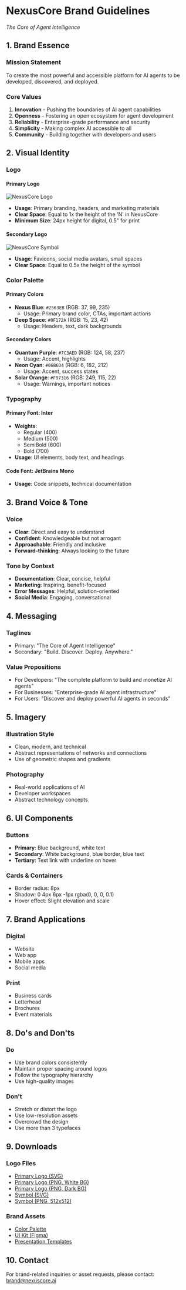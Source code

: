 # NexusCore Brand Guidelines
*The Core of Agent Intelligence*

## 1. Brand Essence

### Mission Statement
To create the most powerful and accessible platform for AI agents to be developed, discovered, and deployed.

### Core Values
1. **Innovation** - Pushing the boundaries of AI agent capabilities
2. **Openness** - Fostering an open ecosystem for agent development
3. **Reliability** - Enterprise-grade performance and security
4. **Simplicity** - Making complex AI accessible to all
5. **Community** - Building together with developers and users

## 2. Visual Identity

### Logo

#### Primary Logo
![NexusCore Logo](assets/logo/nexuscore_logo_primary.svg)
- **Usage**: Primary branding, headers, and marketing materials
- **Clear Space**: Equal to 1x the height of the 'N' in NexusCore
- **Minimum Size**: 24px height for digital, 0.5" for print

#### Secondary Logo
![NexusCore Symbol](assets/logo/nexuscore_symbol.svg)
- **Usage**: Favicons, social media avatars, small spaces
- **Clear Space**: Equal to 0.5x the height of the symbol

### Color Palette

#### Primary Colors
- **Nexus Blue**: `#2563EB` (RGB: 37, 99, 235)
  - Usage: Primary brand color, CTAs, important actions
- **Deep Space**: `#0F172A` (RGB: 15, 23, 42)
  - Usage: Headers, text, dark backgrounds

#### Secondary Colors
- **Quantum Purple**: `#7C3AED` (RGB: 124, 58, 237)
  - Usage: Accent, highlights
- **Neon Cyan**: `#06B6D4` (RGB: 6, 182, 212)
  - Usage: Accent, success states
- **Solar Orange**: `#F97316` (RGB: 249, 115, 22)
  - Usage: Warnings, important notices

### Typography

#### Primary Font: **Inter**
- **Weights**: 
  - Regular (400)
  - Medium (500)
  - SemiBold (600)
  - Bold (700)
- **Usage**: UI elements, body text, and headings

#### Code Font: **JetBrains Mono**
- **Usage**: Code snippets, technical documentation

## 3. Brand Voice & Tone

### Voice
- **Clear**: Direct and easy to understand
- **Confident**: Knowledgeable but not arrogant
- **Approachable**: Friendly and inclusive
- **Forward-thinking**: Always looking to the future

### Tone by Context
- **Documentation**: Clear, concise, helpful
- **Marketing**: Inspiring, benefit-focused
- **Error Messages**: Helpful, solution-oriented
- **Social Media**: Engaging, conversational

## 4. Messaging

### Taglines
- Primary: "The Core of Agent Intelligence"
- Secondary: "Build. Discover. Deploy. Anywhere."

### Value Propositions
- For Developers: "The complete platform to build and monetize AI agents"
- For Businesses: "Enterprise-grade AI agent infrastructure"
- For Users: "Discover and deploy powerful AI agents in seconds"

## 5. Imagery

### Illustration Style
- Clean, modern, and technical
- Abstract representations of networks and connections
- Use of geometric shapes and gradients

### Photography
- Real-world applications of AI
- Developer workspaces
- Abstract technology concepts

## 6. UI Components

### Buttons
- **Primary**: Blue background, white text
- **Secondary**: White background, blue border, blue text
- **Tertiary**: Text link with underline on hover

### Cards & Containers
- Border radius: 8px
- Shadow: 0 4px 6px -1px rgba(0, 0, 0, 0.1)
- Hover effect: Slight elevation and scale

## 7. Brand Applications

### Digital
- Website
- Web app
- Mobile apps
- Social media

### Print
- Business cards
- Letterhead
- Brochures
- Event materials

## 8. Do's and Don'ts

### Do
- Use brand colors consistently
- Maintain proper spacing around logos
- Follow the typography hierarchy
- Use high-quality images

### Don't
- Stretch or distort the logo
- Use low-resolution assets
- Overcrowd the design
- Use more than 3 typefaces

## 9. Downloads

### Logo Files
- [Primary Logo (SVG)](assets/logo/nexuscore_logo_primary.svg)
- [Primary Logo (PNG, White BG)](assets/logo/nexuscore_logo_primary_white.png)
- [Primary Logo (PNG, Dark BG)](assets/logo/nexuscore_logo_primary_dark.png)
- [Symbol (SVG)](assets/logo/nexuscore_symbol.svg)
- [Symbol (PNG, 512x512)](assets/logo/nexuscore_symbol_512.png)

### Brand Assets
- [Color Palette](assets/brand/color_palette.sketch)
- [UI Kit (Figma)](assets/brand/nexuscore_ui_kit.fig)
- [Presentation Templates](assets/brand/presentation_templates.zip)

## 10. Contact
For brand-related inquiries or asset requests, please contact:
brand@nexuscore.ai

